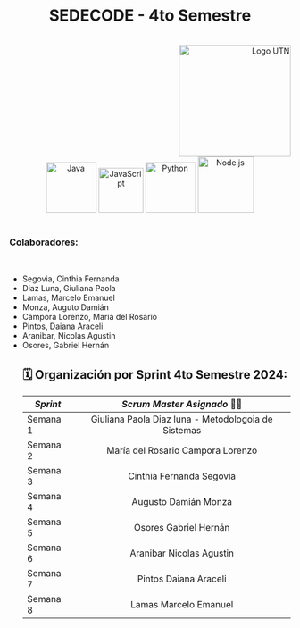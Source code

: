 
<h1 align="center">SEDECODE - 4to Semestre  </h1>
<br>

<div align="right">
  <a href="https://www.frsr.utn.edu.ar/">
    <img src="https://utn.edu.ar/images/logo-utn.png" alt="Logo UTN" width="200">
  </a>
</div>

<div align="center">
  <a href="https://www.java.com/"><img src="https://cdn.icon-icons.com/icons2/2415/PNG/512/java_original_wordmark_logo_icon_146459.png" alt="Java" width="90" height="90"></a>
  <a href="https://www.javascript.com/"><img src="https://upload.wikimedia.org/wikipedia/commons/thumb/9/99/Unofficial_JavaScript_logo_2.svg/480px-Unofficial_JavaScript_logo_2.svg.png" alt="JavaScript" width="80" height="80"></a>
  <a href="https://www.python.org"><img src="https://miro.medium.com/v2/resize:fit:378/1*y6zvdl68fA-5nd9v-StFMg.png" alt="Python" width="90" height="90"></a>
  <a href="https://nodejs.org/"><img src="https://i0.wp.com/softonitg.com/wp-content/uploads/2024/02/node-js-seeklogo-1.png?w=836&ssl=1g" alt="Node.js" width="100" height="100"></a>
</div>

<br>
<p align="center">
 
</p>

<h3>Colaboradores: </h3><br>
<ul>
  <li>Segovia, Cinthia Fernanda </li>
  <li>Diaz Luna, Giuliana Paola </li>
  <li>Lamas, Marcelo Emanuel</li>
  <li>Monza, Auguto Damián</li>
  <li>Cámpora Lorenzo, Maria del Rosario</li>
  <li>Pintos, Daiana Araceli</li>
  <li>Aranibar, Nicolas Agustin</li>
  <li>Osores, Gabriel Hernán</li>
  
  
  
</details>
<h2> 🗓 Organización por Sprint 4to Semestre 2024: </h2>

| *Sprint* |            *Scrum Master Asignado* 👨‍💻            |
|------------|:-----------------------------------------------------:|
| Semana 1   | Giuliana Paola Diaz luna - Metodologoia de Sistemas |
| Semana 2   |          María del Rosario Campora Lorenzo          |
| Semana 3   |              Cinthia Fernanda Segovia               |
| Semana 4   |                Augusto Damián Monza                 |
| Semana 5   |          Osores Gabriel Hernán          |
| Semana 6   |          Aranibar Nicolas Agustin          |
| Semana 7   |          Pintos Daiana Araceli         |
| Semana 8   |          Lamas Marcelo Emanuel         |
